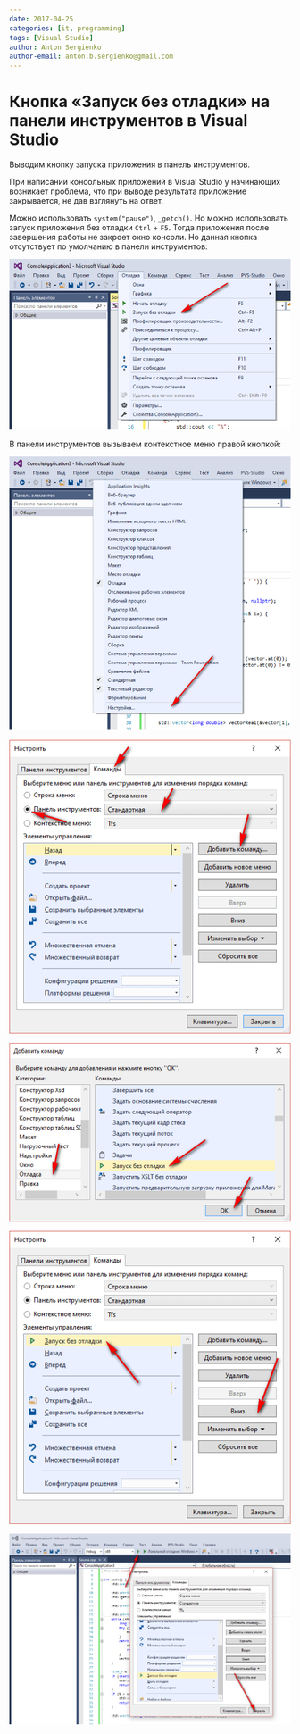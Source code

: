 ```yaml
---
date: 2017-04-25
categories: [it, programming]
tags: [Visual Studio]
author: Anton Sergienko
author-email: anton.b.sergienko@gmail.com
---
```


# Кнопка «Запуск без отладки» на панели инструментов в Visual Studio

Выводим кнопку запуска приложения в панель инструментов.

При написании консольных приложений в Visual Studio у начинающих возникает проблема, что при выводе результата приложение закрывается, не дав взглянуть на ответ.

Можно использовать `system("pause")`, `_getch()`. Но можно использовать запуск приложения без отладки `Ctrl` + `F5`. Тогда приложения после завершения работы не закроет окно консоли. Но данная кнопка отсутствует по умолчанию в панели инструментов:

![Кнопка «Запуск без отладки»](img/panel_01.png)

В панели инструментов вызываем контекстное меню правой кнопкой:

![Контекстное меню](img/panel_02.png)

![Добавление команды](img/panel_03.png)

![Выбор команды](img/panel_04.png)

![Размещение команды](img/panel_05.png)

![Кнопка «Запуск без отладки» на панели инструментов](img/panel_06.png)
